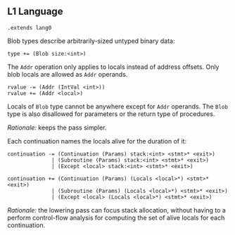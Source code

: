 ## L1 Language

```grammar
.extends lang0
```

Blob types describe arbitrarily-sized untyped binary data:

```grammar
type += (Blob size:<int>)
```

The `Addr` operation only applies to locals instead of address offsets. Only
blob locals are allowed as `Addr` operands.

```grammar
rvalue -= (Addr (IntVal <int>))
rvalue += (Addr <local>)
```

Locals of `Blob` type cannot be anywhere except for `Addr` operands. The `Blob`
type is also disallowed for parameters or the return type of procedures.

*Rationale:* keeps the pass simpler.

Each continuation names the locals alive for the duration of it:

```grammar
continuation -= (Continuation (Params) stack:<int> <stmt>* <exit>)
              | (Subroutine (Params) stack:<int> <stmt>* <exit>)
              | (Except <local> stack:<int> <stmt>* <exit>)

continuation += (Continuation (Params) (Locals <local>*) <stmt>* <exit>)
              | (Subroutine (Params) (Locals <local>*) <stmt>* <exit>)
              | (Except <local> (Locals <local>*) <stmt>* <exit>)
```

*Rationale:* the lowering pass can focus stack allocation, without having to a
perform control-flow analysis for computing the set of alive locals for each
continuation.
